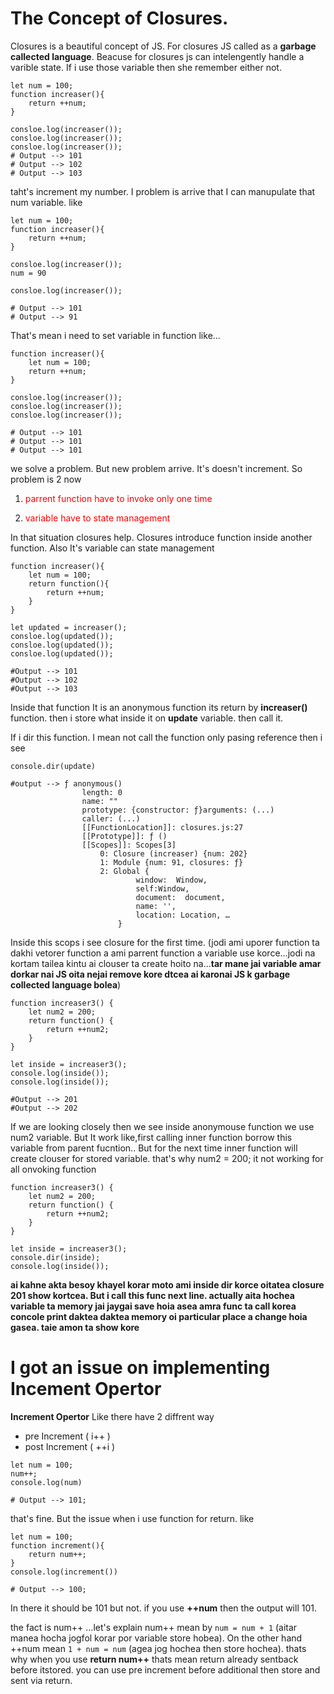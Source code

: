 # The Concept of Closures.
Closures is a beautiful concept of JS. For closures JS called as a **garbage callected language**. Beacuse for closures js can intelengently handle a varible state. If i use those variable then she remember either not.
```
let num = 100;
function increaser(){
    return ++num;
}

consloe.log(increaser());
consloe.log(increaser());
consloe.log(increaser());
# Output --> 101
# Output --> 102
# Output --> 103
```
taht's increment my number. I problem is arrive that I can manupulate that num variable. like

```
let num = 100;
function increaser(){
    return ++num;
}

consloe.log(increaser());
num = 90

consloe.log(increaser());

# Output --> 101
# Output --> 91
```
That's mean i need to set variable in function like...


```
function increaser(){
    let num = 100;
    return ++num;
}

consloe.log(increaser());
consloe.log(increaser());
consloe.log(increaser());

# Output --> 101
# Output --> 101
# Output --> 101
```
we solve a problem. But new problem arrive. It's doesn't increment.
So problem is 2 now
1. <span style="color:red">parrent function have to invoke only one time</span>

2. <span style="color:red">variable have to state management</span>

In that situation closures help. Closures introduce function inside another function. Also It's variable can state management
```
function increaser(){
    let num = 100;
    return function(){
        return ++num;
    }
}

let updated = increaser();
consloe.log(updated());
consloe.log(updated());
consloe.log(updated());

#Output --> 101
#Output --> 102
#Output --> 103
```
Inside that function It is an anonymous function its return by **increaser()** function. then i store what inside it on **update** variable. then call it.

If i dir this function. I mean not call the function only pasing reference then i see 

```
console.dir(update)

#output --> ƒ anonymous()
                length: 0
                name: ""
                prototype: {constructor: ƒ}arguments: (...)
                caller: (...)
                [[FunctionLocation]]: closures.js:27
                [[Prototype]]: ƒ ()
                [[Scopes]]: Scopes[3]
                    0: Closure (increaser) {num: 202}
                    1: Module {num: 91, closures: ƒ}
                    2: Global {
                            window:  Window,
                            self:Window,
                            document:  document,
                            name: '',
                            location: Location, …
                        }
```
Inside this scops i see closure for the first time. (jodi ami uporer function ta dakhi vetorer function a ami parrent function a variable use korce...jodi na kortam tailea kintu ai clouser ta create hoito na...**tar mane jai variable amar dorkar nai JS oita nejai remove kore dtcea ai karonai JS k garbage collected language bolea**)

```
function increaser3() {
    let num2 = 200;
    return function() {
        return ++num2; 
    }
}

let inside = increaser3();
console.log(inside());
console.log(inside());

#Output --> 201
#Output --> 202
```
If we are looking closely then we see inside anonymouse function we use num2 variable. But It work like,first calling inner function borrow this variable from parent fucntion.. But for the next time inner function will create clouser for stored variable. that's why num2 = 200; it not working for all onvoking function

```
function increaser3() {
    let num2 = 200;
    return function() {
        return ++num2; 
    }
}

let inside = increaser3();
console.dir(inside);
console.log(inside());
```

**ai kahne akta besoy khayel korar moto ami inside dir korce oitatea closure 201 show kortcea. But i call this func next line. actually aita hochea variable ta memory jai jaygai save hoia asea amra func ta call korea concole print daktea daktea memory oi particular place a change hoia gasea. taie amon ta show kore**

# I got an issue on implementing Incement Opertor
**Increment Opertor**</span></ins> Like there have 2 diffrent way 
  - pre Increment ( i++ )
  - post Increment ( ++i )

```
let num = 100;
num++;
console.log(num)

# Output --> 101;
```
that's fine. But the issue when i use function for return. like
```
let num = 100;
function increment(){
    return num++;
}
console.log(increment())

# Output --> 100;
```
In there it should be 101 but not. if you use **++num** then the output will 101.

the fact is num++ ...let's explain num++ mean by
```num = num + 1``` (aitar manea hocha jogfol korar por variable store hobea). On the other hand ++num mean ```1 + num = num``` (agea jog hochea then store hochea). thats why when you use **return num++** thats mean return already sentback before itstored. you can use pre increment before additional then store and sent via return.